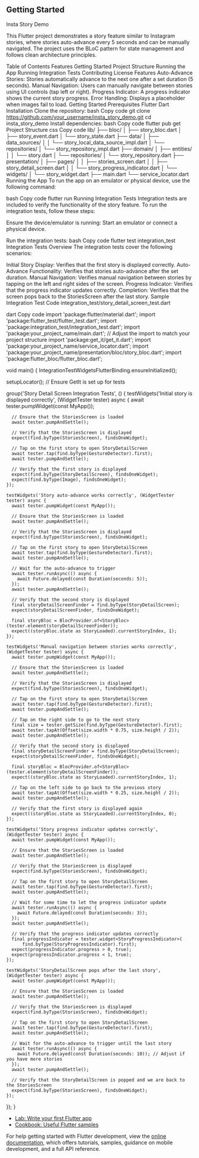 ## Getting Started

Insta Story Demo

This Flutter project demonstrates a story feature similar to Instagram stories, where stories auto-advance every 5 seconds and can be manually navigated. The project uses the BLoC pattern for state management and follows clean architecture principles.

Table of Contents
Features
Getting Started
Project Structure
Running the App
Running Integration Tests
Contributing
License
Features
Auto-Advance Stories: Stories automatically advance to the next one after a set duration (5 seconds).
Manual Navigation: Users can manually navigate between stories using UI controls (tap left or right).
Progress Indicator: A progress indicator shows the current story progress.
Error Handling: Displays a placeholder when images fail to load.
Getting Started
Prerequisites
Flutter
Dart
Installation
Clone the repository:
bash
Copy code
git clone https://github.com/your_username/insta_story_demo.git
cd insta_story_demo
Install dependencies:
bash
Copy code
flutter pub get
Project Structure
css
Copy code
lib/
├── bloc/
│   ├── story_bloc.dart
│   ├── story_event.dart
│   └── story_state.dart
├── data/
│   ├── data_sources/
│   │   └── story_local_data_source_impl.dart
│   └── repositories/
│       └── story_repository_impl.dart
├── domain/
│   ├── entities/
│   │   └── story.dart
│   └── repositories/
│       └── story_repository.dart
├── presentation/
│   ├── pages/
│   │   ├── stories_screen.dart
│   │   ├── story_detail_screen.dart
│   │   └── story_progress_indicator.dart
│   └── widgets/
│       └── story_widget.dart
├── main.dart
└── service_locator.dart
Running the App
To run the app on an emulator or physical device, use the following command:

bash
Copy code
flutter run
Running Integration Tests
Integration tests are included to verify the functionality of the story feature. To run the integration tests, follow these steps:

Ensure the device/emulator is running:
Start an emulator or connect a physical device.

Run the integration tests:
bash
Copy code
flutter test integration_test
Integration Tests Overview
The integration tests cover the following scenarios:

Initial Story Display: Verifies that the first story is displayed correctly.
Auto-Advance Functionality: Verifies that stories auto-advance after the set duration.
Manual Navigation: Verifies manual navigation between stories by tapping on the left and right sides of the screen.
Progress Indicator: Verifies that the progress indicator updates correctly.
Completion: Verifies that the screen pops back to the StoriesScreen after the last story.
Sample Integration Test Code
integration_test/story_detail_screen_test.dart

dart
Copy code
import 'package:flutter/material.dart';
import 'package:flutter_test/flutter_test.dart';
import 'package:integration_test/integration_test.dart';
import 'package:your_project_name/main.dart'; // Adjust the import to match your project structure
import 'package:get_it/get_it.dart';
import 'package:your_project_name/service_locator.dart';
import 'package:your_project_name/presentation/bloc/story_bloc.dart';
import 'package:flutter_bloc/flutter_bloc.dart';

void main() {
IntegrationTestWidgetsFlutterBinding.ensureInitialized();

setupLocator(); // Ensure GetIt is set up for tests

group('Story Detail Screen Integration Tests', () {
testWidgets('Initial story is displayed correctly', (WidgetTester tester) async {
await tester.pumpWidget(const MyApp());

      // Ensure that the StoriesScreen is loaded
      await tester.pumpAndSettle();

      // Verify that the StoriesScreen is displayed
      expect(find.byType(StoriesScreen), findsOneWidget);

      // Tap on the first story to open StoryDetailScreen
      await tester.tap(find.byType(GestureDetector).first);
      await tester.pumpAndSettle();

      // Verify that the first story is displayed
      expect(find.byType(StoryDetailScreen), findsOneWidget);
      expect(find.byType(Image), findsOneWidget);
    });

    testWidgets('Story auto-advance works correctly', (WidgetTester tester) async {
      await tester.pumpWidget(const MyApp());

      // Ensure that the StoriesScreen is loaded
      await tester.pumpAndSettle();

      // Verify that the StoriesScreen is displayed
      expect(find.byType(StoriesScreen), findsOneWidget);

      // Tap on the first story to open StoryDetailScreen
      await tester.tap(find.byType(GestureDetector).first);
      await tester.pumpAndSettle();

      // Wait for the auto-advance to trigger
      await tester.runAsync(() async {
        await Future.delayed(const Duration(seconds: 5));
      });
      await tester.pumpAndSettle();

      // Verify that the second story is displayed
      final storyDetailScreenFinder = find.byType(StoryDetailScreen);
      expect(storyDetailScreenFinder, findsOneWidget);

      final storyBloc = BlocProvider.of<StoryBloc>(tester.element(storyDetailScreenFinder));
      expect((storyBloc.state as StoryLoaded).currentStoryIndex, 1);
    });

    testWidgets('Manual navigation between stories works correctly', (WidgetTester tester) async {
      await tester.pumpWidget(const MyApp());

      // Ensure that the StoriesScreen is loaded
      await tester.pumpAndSettle();

      // Verify that the StoriesScreen is displayed
      expect(find.byType(StoriesScreen), findsOneWidget);

      // Tap on the first story to open StoryDetailScreen
      await tester.tap(find.byType(GestureDetector).first);
      await tester.pumpAndSettle();

      // Tap on the right side to go to the next story
      final size = tester.getSize(find.byType(GestureDetector).first);
      await tester.tapAt(Offset(size.width * 0.75, size.height / 2));
      await tester.pumpAndSettle();

      // Verify that the second story is displayed
      final storyDetailScreenFinder = find.byType(StoryDetailScreen);
      expect(storyDetailScreenFinder, findsOneWidget);

      final storyBloc = BlocProvider.of<StoryBloc>(tester.element(storyDetailScreenFinder));
      expect((storyBloc.state as StoryLoaded).currentStoryIndex, 1);

      // Tap on the left side to go back to the previous story
      await tester.tapAt(Offset(size.width * 0.25, size.height / 2));
      await tester.pumpAndSettle();

      // Verify that the first story is displayed again
      expect((storyBloc.state as StoryLoaded).currentStoryIndex, 0);
    });

    testWidgets('Story progress indicator updates correctly', (WidgetTester tester) async {
      await tester.pumpWidget(const MyApp());

      // Ensure that the StoriesScreen is loaded
      await tester.pumpAndSettle();

      // Verify that the StoriesScreen is displayed
      expect(find.byType(StoriesScreen), findsOneWidget);

      // Tap on the first story to open StoryDetailScreen
      await tester.tap(find.byType(GestureDetector).first);
      await tester.pumpAndSettle();

      // Wait for some time to let the progress indicator update
      await tester.runAsync(() async {
        await Future.delayed(const Duration(seconds: 3));
      });
      await tester.pumpAndSettle();

      // Verify that the progress indicator updates correctly
      final progressIndicator = tester.widget<StoryProgressIndicator>(
          find.byType(StoryProgressIndicator).first);
      expect(progressIndicator.progress > 0, true);
      expect(progressIndicator.progress < 1, true);
    });

    testWidgets('StoryDetailScreen pops after the last story', (WidgetTester tester) async {
      await tester.pumpWidget(const MyApp());

      // Ensure that the StoriesScreen is loaded
      await tester.pumpAndSettle();

      // Verify that the StoriesScreen is displayed
      expect(find.byType(StoriesScreen), findsOneWidget);

      // Tap on the first story to open StoryDetailScreen
      await tester.tap(find.byType(GestureDetector).first);
      await tester.pumpAndSettle();

      // Wait for the auto-advance to trigger until the last story
      await tester.runAsync(() async {
        await Future.delayed(const Duration(seconds: 10)); // Adjust if you have more stories
      });
      await tester.pumpAndSettle();

      // Verify that the StoryDetailScreen is popped and we are back to the StoriesScreen
      expect(find.byType(StoriesScreen), findsOneWidget);
    });
});
}


- [Lab: Write your first Flutter app](https://docs.flutter.dev/get-started/codelab)
- [Cookbook: Useful Flutter samples](https://docs.flutter.dev/cookbook)

For help getting started with Flutter development, view the
[online documentation](https://docs.flutter.dev/), which offers tutorials,
samples, guidance on mobile development, and a full API reference.
